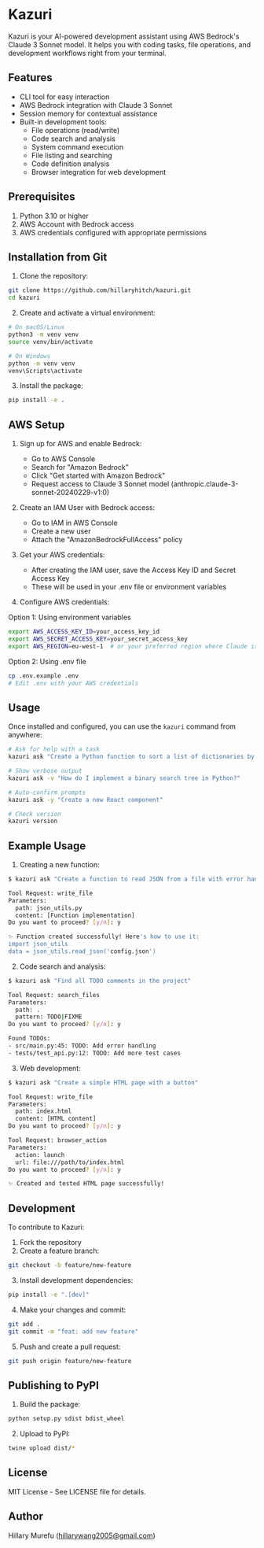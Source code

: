 # Kazuri

Kazuri is your AI-powered development assistant using AWS Bedrock's Claude 3 Sonnet model. It helps you with coding tasks, file operations, and development workflows right from your terminal.

## Features

- CLI tool for easy interaction
- AWS Bedrock integration with Claude 3 Sonnet
- Session memory for contextual assistance
- Built-in development tools:
  - File operations (read/write)
  - Code search and analysis
  - System command execution
  - File listing and searching
  - Code definition analysis
  - Browser integration for web development

## Prerequisites

1. Python 3.10 or higher
2. AWS Account with Bedrock access
3. AWS credentials configured with appropriate permissions

## Installation from Git

1. Clone the repository:
```bash
git clone https://github.com/hillaryhitch/kazuri.git
cd kazuri
```

2. Create and activate a virtual environment:
```bash
# On macOS/Linux
python3 -m venv venv
source venv/bin/activate

# On Windows
python -m venv venv
venv\Scripts\activate
```

3. Install the package:
```bash
pip install -e .
```

## AWS Setup

1. Sign up for AWS and enable Bedrock:
   - Go to AWS Console
   - Search for "Amazon Bedrock"
   - Click "Get started with Amazon Bedrock"
   - Request access to Claude 3 Sonnet model (anthropic.claude-3-sonnet-20240229-v1:0)

2. Create an IAM User with Bedrock access:
   - Go to IAM in AWS Console
   - Create a new user
   - Attach the "AmazonBedrockFullAccess" policy

3. Get your AWS credentials:
   - After creating the IAM user, save the Access Key ID and Secret Access Key
   - These will be used in your .env file or environment variables

4. Configure AWS credentials:

Option 1: Using environment variables
```bash
export AWS_ACCESS_KEY_ID=your_access_key_id
export AWS_SECRET_ACCESS_KEY=your_secret_access_key
export AWS_REGION=eu-west-1  # or your preferred region where Claude is available
```

Option 2: Using .env file
```bash
cp .env.example .env
# Edit .env with your AWS credentials
```

## Usage

Once installed and configured, you can use the `kazuri` command from anywhere:

```bash
# Ask for help with a task
kazuri ask "Create a Python function to sort a list of dictionaries by a specific key"

# Show verbose output
kazuri ask -v "How do I implement a binary search tree in Python?"

# Auto-confirm prompts
kazuri ask -y "Create a new React component"

# Check version
kazuri version
```

## Example Usage

1. Creating a new function:
```bash
$ kazuri ask "Create a function to read JSON from a file with error handling"

Tool Request: write_file
Parameters:
  path: json_utils.py
  content: [Function implementation]
Do you want to proceed? [y/n]: y

✨ Function created successfully! Here's how to use it:
import json_utils
data = json_utils.read_json('config.json')
```

2. Code search and analysis:
```bash
$ kazuri ask "Find all TODO comments in the project"

Tool Request: search_files
Parameters:
  path: .
  pattern: TODO|FIXME
Do you want to proceed? [y/n]: y

Found TODOs:
- src/main.py:45: TODO: Add error handling
- tests/test_api.py:12: TODO: Add more test cases
```

3. Web development:
```bash
$ kazuri ask "Create a simple HTML page with a button"

Tool Request: write_file
Parameters:
  path: index.html
  content: [HTML content]
Do you want to proceed? [y/n]: y

Tool Request: browser_action
Parameters:
  action: launch
  url: file:///path/to/index.html
Do you want to proceed? [y/n]: y

✨ Created and tested HTML page successfully!
```

## Development

To contribute to Kazuri:

1. Fork the repository
2. Create a feature branch:
```bash
git checkout -b feature/new-feature
```

3. Install development dependencies:
```bash
pip install -e ".[dev]"
```

4. Make your changes and commit:
```bash
git add .
git commit -m "feat: add new feature"
```

5. Push and create a pull request:
```bash
git push origin feature/new-feature
```

## Publishing to PyPI

1. Build the package:
```bash
python setup.py sdist bdist_wheel
```

2. Upload to PyPI:
```bash
twine upload dist/*
```

## License

MIT License - See LICENSE file for details.

## Author

Hillary Murefu (hillarywang2005@gmail.com)
